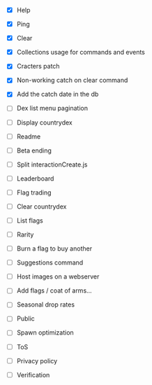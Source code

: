 - [x] Help
- [x] Ping
- [x] Clear
- [x] Collections usage for commands and events
- [x] Cracters patch
- [x] Non-working catch on clear command 
- [X] Add the catch date in the db

- [ ] Dex list menu pagination
- [ ] Display countrydex
- [ ] Readme
- [ ] Beta ending
- [ ] Split interactionCreate.js
- [ ] Leaderboard
- [ ] Flag trading
- [ ] Clear countrydex
- [ ] List flags
- [ ] Rarity
- [ ] Burn a flag to buy another
- [ ] Suggestions command
- [ ] Host images on a webserver
- [ ] Add flags / coat of arms...
- [ ] Seasonal drop rates
- [ ] Public
- [ ] Spawn optimization
- [ ] ToS
- [ ] Privacy policy
- [ ] Verification